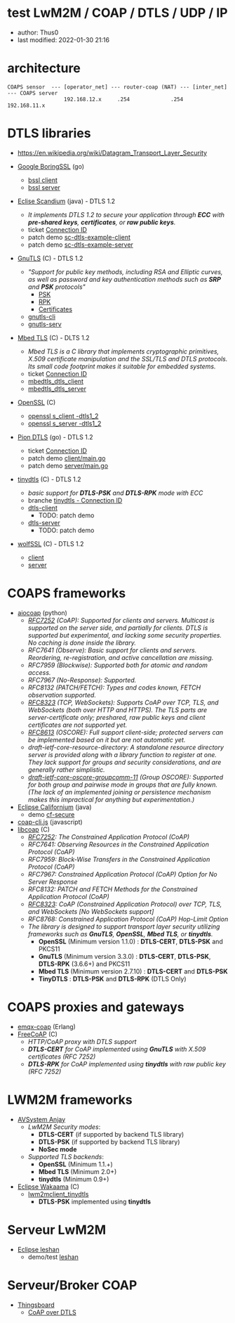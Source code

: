 # test LwM2M / COAP / DTLS / UDP / IP

* author: Thus0
* last modified: 2022-01-30 21:16

# architecture

```
COAPS sensor  --- [operator_net] --- router-coap (NAT) --- [inter_net] --- COAPS server
                  192.168.12.x     .254             .254   192.168.11.x 
```

# DTLS libraries

* https://en.wikipedia.org/wiki/Datagram_Transport_Layer_Security

* [Google BoringSSL](https://github.com/google/boringssl) (go)
  * [bssl client](https://github.com/google/boringssl/blob/master/tool/client.cc)
  * [bssl server](https://github.com/google/boringssl/blob/master/tool/server.cc)
* [Eclise Scandium](https://github.com/eclipse/californium/tree/master/scandium-core) (java) - DTLS 1.2
  * _It implements DTLS 1.2 to secure your application through **ECC** with **pre-shared keys**, **certificates**, or **raw public keys**._ 
  * ticket [Connection ID](https://github.com/eclipse/californium/issues/961)
  * patch demo [sc-dtls-example-client](https://github.com/Thus0/test-coap-dtls/blob/main/californium/files/demo-apps/sc-dtls-example-client/src/main/java/org/eclipse/californium/scandium/examples/ExampleDTLSClient.java) 
  * patch demo [sc-dtls-example-server](https://github.com/Thus0/test-coap-dtls/blob/main/californium/files/demo-apps/sc-dtls-example-server/src/main/java/org/eclipse/californium/scandium/examples/ExampleDTLSServer.java) 
* [GnuTLS](https://www.gnutls.org/) (C) - DTLS 1.2
  * _"Support for public key methods, including RSA and Elliptic curves, as well as password and key authentication methods such as **SRP** and **PSK** protocols"_ 
    * [PSK](https://www.gnutls.org/manual/gnutls.html#PSK-credentials) 
    * [RPK](https://www.gnutls.org/manual/gnutls.html#Raw-public_002dkey-credentials)
    * [Certificates](https://www.gnutls.org/manual/gnutls.html#Certificate-credentials)
  * [gnutls-cli](https://gnutls.org/manual/html_node/gnutls_002dcli-Invocation.html)
  * [gnutls-serv](https://gnutls.org/manual/html_node/gnutls_002dserv-Invocation.html)
* [Mbed TLS](https://tls.mbed.org/) (C) - DLTS 1.2
  * _Mbed TLS is a C library that implements cryptographic primitives, X.509 certificate manipulation and the SSL/TLS and DTLS protocols. Its small code footprint makes it suitable for embedded systems._  
  * ticket [Connection ID](https://github.com/ARMmbed/mbedtls/pull/5061) 
  * [mbedtls_dtls_client](https://github.com/ARMmbed/mbedtls/blob/development/programs/ssl/dtls_client.c) 
  * [mbedtls_dtls_server](https://github.com/ARMmbed/mbedtls/blob/development/programs/ssl/dtls_server.c)
* [OpenSSL](https://www.openssl.org/) (C)
  * [openssl s_client -dtls1_2](https://www.openssl.org/docs/man1.1.1/man1/s_client.html)
  * [openssl s_server -dtls1_2](https://www.openssl.org/docs/man1.1.1/man1/s_server.html)
* [Pion DTLS](https://github.com/pion/dtls) (go) - DTLS 1.2
  * ticket [Connection ID](https://github.com/pion/dtls/issues/256)
  * patch demo [client/main.go](https://github.com/Thus0/test-coap-dtls/blob/main/piondtls/client/examples/dial/client/main.go)
  * patch demo [server/main.go](https://github.com/Thus0/test-coap-dtls/blob/main/piondtls/server/examples/listen/server/main.go) 
* [tinydtls](https://projects.eclipse.org/projects/iot.tinydtls) (C) - DTLS 1.2
  * _basic support for **DTLS-PSK** and **DTLS-RPK** mode with ECC_
  * branche [tinydtls - Connection ID](https://github.com/eclipse/tinydtls/tree/feature/connection_id)
  * [dtls-client](https://github.com/eclipse/tinydtls/blob/develop/tests/dtls-client.c)
    * TODO: patch demo  
  * [dtls-server](https://github.com/eclipse/tinydtls/blob/develop/tests/dtls-server.c)
    * TODO: patch demo 
* [wolfSSL](https://wolfssl.com) (C) - DTLS 1.2
  * [client](https://github.com/wolfSSL/wolfssl/blob/master/examples/client/client.c)
  * [server](https://github.com/wolfSSL/wolfssl/blob/master/examples/server/server.c)

# COAPS frameworks

* [aiocoap](https://github.com/chrysn/aiocoap) (python)
  * _[RFC7252](https://tools.ietf.org/html/rfc7252) (CoAP): Supported for clients and servers. Multicast is supported on the server side, and partially for clients. DTLS is supported but experimental, and lacking some security properties. No caching is done inside the library._
  * _RFC7641 (Observe): Basic support for clients and servers. Reordering, re-registration, and active cancellation are missing._
  * _RFC7959 (Blockwise): Supported both for atomic and random access._
  * _RFC7967 (No-Response): Supported._
  * _RFC8132 (PATCH/FETCH): Types and codes known, FETCH observation supported._
  * _[RFC8323](https://tools.ietf.org/html/rfc8323) (TCP, WebSockets): Supports CoAP over TCP, TLS, and WebSockets (both over HTTP and HTTPS). The TLS parts are server-certificate only; preshared, raw public keys and client certificates are not supported yet._ 
  * _[RFC8613](https://tools.ietf.org/html/rfc8613) (OSCORE): Full support client-side; protected servers can be implemented based on it but are not automatic yet._
  * _draft-ietf-core-resource-directory: A standalone resource directory server is provided along with a library function to register at one. They lack support for groups and security considerations, and are generally rather simplistic._
  * _[draft-ietf-core-oscore-groupcomm-11](https://tools.ietf.org/html/draft-ietf-core-oscore-groupcomm-11) (Group OSCORE): Supported for both group and pairwise mode in groups that are fully known. (The lack of an implemented joining or persistence mechanism makes this impractical for anything but experimentation.)_
* [Eclipse Californium](https://www.eclipse.org/californium/) (java)
  * demo [cf-secure](https://github.com/eclipse/californium/tree/master/demo-apps/cf-secure) 
* [coap-cli.js](https://github.com/avency/coap-cli) (javascript)
* [libcoap](https://libcoap.net/) (C)
  * _[RFC7252](https://tools.ietf.org/html/rfc7252): The Constrained Application Protocol (CoAP)_ 
  * _RFC7641: Observing Resources in the Constrained Application Protocol (CoAP)_
  * _RFC7959: Block-Wise Transfers in the Constrained Application Protocol (CoAP)_
  * _RFC7967: Constrained Application Protocol (CoAP) Option for No Server Response_
  * _RFC8132: PATCH and FETCH Methods for the Constrained Application Protocol (CoAP)_
  * _[RFC8323](https://tools.ietf.org/html/rfc8323): CoAP (Constrained Application Protocol) over TCP, TLS, and WebSockets [No WebSockets support]_ 
  * _RFC8768: Constrained Application Protocol (CoAP) Hop-Limit Option_
  * _The library is designed to support transport layer security utilizing frameworks such as **GnuTLS**, **OpenSSL**, **Mbed TLS**, or **tinydtls**._ 
    * **OpenSSL** (Minimum version 1.1.0) : **DTLS-CERT**, **DTLS-PSK** and PKCS11
    * **GnuTLS** (Minimum version 3.3.0) : **DTLS-CERT**, **DTLS-PSK**, **DTLS-RPK** (3.6.6+) and PKCS11
    * **Mbed TLS** (Minimum version 2.7.10) : **DTLS-CERT** and **DTLS-PSK**
    * **TinyDTLS** : **DTLS-PSK** and **DTLS-RPK** (DTLS Only)

# COAPS proxies and gateways

* [emqx-coap](https://github.com/emqx/emqx-coap) (Erlang)
* [FreeCoAP](https://github.com/keith-cullen/FreeCoAP) (C)
  * _HTTP/CoAP proxy with DTLS support_
  * _**DTLS-CERT** for CoAP implemented using **GnuTLS** with X.509 certificates (RFC 7252)_
  * _**DTLS-RPK** for CoAP implemented using **tinydtls** with raw public key (RFC 7252)_

# LWM2M frameworks
* [AVSystem Anjay](https://github.com/AVSystem/Anjay)
  * _LwM2M Security modes_:
    * **DTLS-CERT** (if supported by backend TLS library)
    * **DTLS-PSK** (if supported by backend TLS library)
    * **NoSec mode**
  * _Supported TLS backends_:
    * **OpenSSL** (Minimum 1.1.+)
    * **Mbed TLS** (Minimum 2.0+)
    * **tinydtls** (Minimum 0.9+)
* [Eclipse Wakaama](https://github.com/eclipse/wakaama/) (C)
  * [lwm2mclient_tinydtls](https://github.com/eclipse/wakaama/tree/master/examples/client)
    * **DTLS-PSK** implemented using **tinydtls**

# Serveur LwM2M

* [Eclipse leshan](https://www.eclipse.org/leshan/) 
  * demo/test [leshan](https://leshan.eclipseprojects.io/)

# Serveur/Broker COAP

* [Thingsboard](https://thingsboard.io/)
  * [CoAP over DTLS](https://thingsboard.io/docs/user-guide/coap-over-dtls/)
